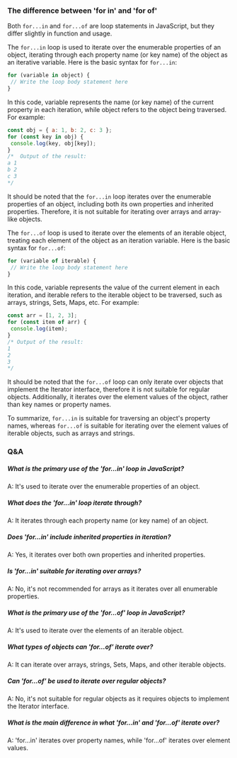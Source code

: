 ### The difference between 'for in' and 'for of'

Both `for...in` and `for...of` are loop statements in JavaScript, but they differ slightly in function and usage.

The `for...in` loop is used to iterate over the enumerable properties of an object, iterating through each property name (or key name) of the object as an iterative variable. Here is the basic syntax for `for...in`:
```js
for (variable in object) {
 // Write the loop body statement here
}
```

In this code, variable represents the name (or key name) of the current property in each iteration, while object refers to the object being traversed. For example:
```js
const obj = { a: 1, b: 2, c: 3 };
for (const key in obj) {
 console.log(key, obj[key]);
}
/*  Output of the result:
a 1
b 2
c 3
*/
```

It should be noted that the `for...in` loop iterates over the enumerable properties of an object, including both its own properties and inherited properties. Therefore, it is not suitable for iterating over arrays and array-like objects.

The `for...of` loop is used to iterate over the elements of an iterable object, treating each element of the object as an iteration variable. Here is the basic syntax for `for...of`:
```js
for (variable of iterable) {
 // Write the loop body statement here
}
```

In this code, variable represents the value of the current element in each iteration, and iterable refers to the iterable object to be traversed, such as arrays, strings, Sets, Maps, etc. For example:

```js
const arr = [1, 2, 3];
for (const item of arr) {
 console.log(item);
}
/* Output of the result:
1
2
3
*/
```

It should be noted that the `for...of` loop can only iterate over objects that implement the Iterator interface, therefore it is not suitable for regular objects. Additionally, it iterates over the element values of the object, rather than key names or property names.

To summarize, `for...in` is suitable for traversing an object's property names, whereas `for...of` is suitable for iterating over the element values of iterable objects, such as arrays and strings.


### Q&A

##### What is the primary use of the 'for...in' loop in JavaScript?
A: It's used to iterate over the enumerable properties of an object.

##### What does the 'for...in' loop iterate through?
A: It iterates through each property name (or key name) of an object.

##### Does 'for...in' include inherited properties in iteration?
A: Yes, it iterates over both own properties and inherited properties.

##### Is 'for...in' suitable for iterating over arrays?
A: No, it's not recommended for arrays as it iterates over all enumerable properties.

##### What is the primary use of the 'for...of' loop in JavaScript?
A: It's used to iterate over the elements of an iterable object.

##### What types of objects can 'for...of' iterate over?
A: It can iterate over arrays, strings, Sets, Maps, and other iterable objects.

##### Can 'for...of' be used to iterate over regular objects?
A: No, it's not suitable for regular objects as it requires objects to implement the Iterator interface.

##### What is the main difference in what 'for...in' and 'for...of' iterate over?
A: 'for...in' iterates over property names, while 'for...of' iterates over element values.

